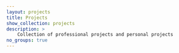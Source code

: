 ```yaml
---
layout: projects
title: Projects
show_collection: projects
description: >
    Collection of professional projects and personal projects
no_groups: true
---
```

